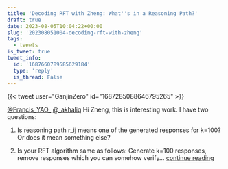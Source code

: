 ```yaml
---
title: 'Decoding RFT with Zheng: What''s in a Reasoning Path?'
draft: true
date: 2023-08-05T10:04:22+00:00
slug: '202308051004-decoding-rft-with-zheng'
tags:
  - tweets
is_tweet: true
tweet_info:
  id: '1687660789585629184'
  type: 'reply'
  is_thread: False
---
```




{{< tweet user="GanjinZero" id="1687285088646795265" >}}

[@Francis_YAO_](https://x.com/Francis_YAO_) [@_akhaliq](https://x.com/_akhaliq) Hi Zheng, this is interesting work. I have two questions:

1. Is reasoning path r_ij means one of the generated responses for k=100? Or does it mean something else?

2. Is your RFT algorithm same as follows: Generate k=100 responses, remove responses which you can somehow verify… [continue reading](https://x.com/sytelus/status/1687660789585629184)

